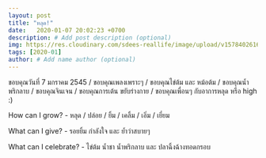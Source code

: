 ```yaml
---
layout: post
title: "หลุด!"
date:   2020-01-07 20:02:23 +0700
description: # Add post description (optional)
img: https://res.cloudinary.com/sdees-reallife/image/upload/v1578402616/IMG_0232.jpg # Add image post (optional)
tags: [2020-01]
author: # Add name author (optional)
---
```

ขอบคุณวันที่ 7 มกราคม 2545 / ขอบคุณเพลงเพราะๆ / ขอบคุณไข่ต้ม และ หม้อต้ม / ขอบคุณน้ำพริกลาบ / ขอบคุณจินเจน / ขอบคุณการเต้น ขยับร่างกาย / ขอบคุณเพื่อนๆ กับอาการหลุด หรือ high :)

<i class="fa fa-child" style="color:plum"></i>

How can I grow? - หลุด / ปล่อย / ยิ้ม / เคลิ้ม / เอิ่ม / เยี่ยม

What can I give? - รอยยิ้ม กำลังใจ และ ย้ำว่าสบายๆ

What can I celebrate? - ไข่ต้ม น้ำชา น้ำพริกลาบ และ ปลาฉิ้งฉ้างทอดกรอบ
